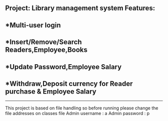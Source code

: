 Project: Library management system 
Features:
-----------------------------------------------------------------
*Multi-user login
-----------------------------------------------------------------
*Insert/Remove/Search Readers,Employee,Books
-----------------------------------------------------------------
*Update Password,Employee Salary
-----------------------------------------------------------------

*Withdraw,Deposit currency for Reader purchase & Employee Salary
-----------------------------------------------------------------
-----------------------------------------------------------------
This project is based on file handling so before running please change the file addresses on classes file
Admin username : a
Admin password : p
